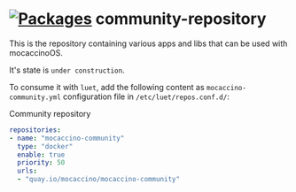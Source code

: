 # [![Packages](https://labs.mocaccino.org/badge/mocaccino-community.svg "List of packages")](https://labs.mocaccino.org/mocaccino-community) community-repository

This is the repository containing various apps and libs that can be used with mocaccinoOS.

It's state is `under construction`.

To consume it with `luet`, add the following content as `mocaccino-community.yml` configuration file in `/etc/luet/repos.conf.d/`:

Community repository

```yaml
repositories:
- name: "mocaccino-community"
  type: "docker"
  enable: true
  priority: 50
  urls:
  - "quay.io/mocaccino/mocaccino-community"
```
